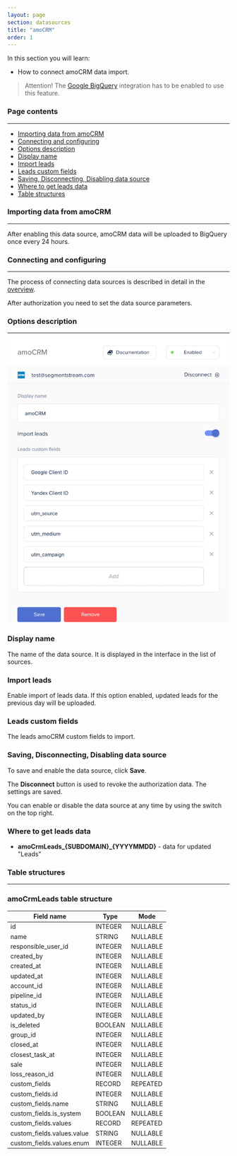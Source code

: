 ```yaml
---
layout: page
section: datasources
title: "amoCRM"
order: 1
---
```


In this section you will learn:
* How to connect amoCRM data import.

> Attention! The [Google BigQuery](/integrations/google-bigquery) integration has to be enabled to use this feature.

### Page contents
------
<ul class="page-navigation">
  <li><a href="#importing-data">Importing data from amoCRM</a></li>
  <li><a href="#connecting-and-configuring">Connecting and configuring</a></li>
  <li><a href="#options-description">Options description</a></li>
  <li><a href="#display-name">Display name</a></li>
  <li><a href="#import-leads">Import leads</a></li>
  <li><a href="#leads-custom-fields">Leads custom fields</a></li>
  <li><a href="#saving-disconnecting-disabling">Saving, Disconnecting, Disabling data source</a></li>
  <li><a href="#where-to-get-leads-data">Where to get leads data</a></li>
  <li><a href="#table-structures">Table structures</a></li>
</ul>

### <a name="importing-data"></a>Importing data from amoCRM
------

After enabling this data source, amoCRM data will be uploaded to BigQuery once every 24 hours.

### <a name="connecting-and-configuring"></a>Connecting and configuring
------

The process of connecting data sources is described in detail in the [overview](/datasources/index).

After authorization you need to set the data source parameters.

### <a name="options-description"></a>Options description
------
![](/img/amocrm.png)

### <a name="display-name"></a>Display name
The name of the data source. It is displayed in the interface in the list of sources.

### <a name="import-leads"></a>Import leads
Enable import of leads data. If this option enabled, updated leads for the previous day will be uploaded.

### <a name="leads-custom-fields"></a>Leads custom fields
The leads amoCRM custom fields to import.

### <a name="saving-disconnecting-disabling"></a>Saving, Disconnecting, Disabling data source
To save and enable the data source, click **Save**.

The **Disconnect** button is used to revoke the authorization data. The settings are saved.

You can enable or disable the data source at any time by using the switch on the top right.

### <a name="where-to-get-leads-data"></a>Where to get leads data
- **amoCrmLeads_{SUBDOMAIN}_{YYYYMMDD}** - data for updated "Leads"

### <a name="table-structures"></a>Table structures
------

### amoCrmLeads table structure

Field name | Type | Mode
--- | --- | ---
id | INTEGER | NULLABLE
name | STRING  | NULLABLE
responsible_user_id | INTEGER | NULLABLE
created_by | INTEGER | NULLABLE
created_at | INTEGER | NULLABLE
updated_at | INTEGER | NULLABLE
account_id | INTEGER | NULLABLE
pipeline_id | INTEGER | NULLABLE
status_id | INTEGER | NULLABLE
updated_by | INTEGER | NULLABLE
is_deleted | BOOLEAN | NULLABLE
group_id | INTEGER | NULLABLE
closed_at | INTEGER | NULLABLE
closest_task_at | INTEGER | NULLABLE
sale | INTEGER | NULLABLE
loss_reason_id | INTEGER | NULLABLE
custom_fields | RECORD  | REPEATED
custom_fields.id | INTEGER | NULLABLE
custom_fields.name | STRING  | NULLABLE
custom_fields.is_system | BOOLEAN | NULLABLE
custom_fields.values | RECORD  | REPEATED
custom_fields.values.value | STRING  | NULLABLE
custom_fields.values.enum | INTEGER | NULLABLE
